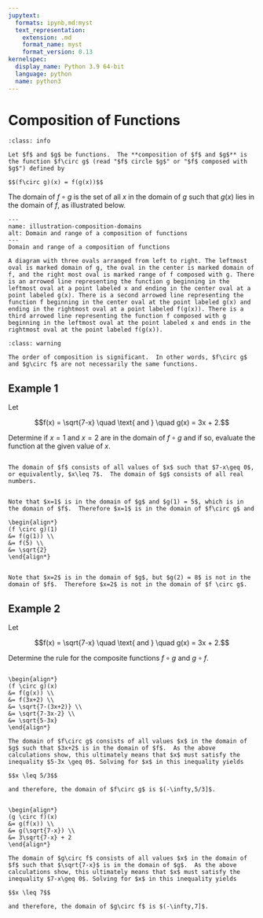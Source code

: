 ```yaml
---
jupytext:
  formats: ipynb,md:myst
  text_representation:
    extension: .md
    format_name: myst
    format_version: 0.13
kernelspec:
  display_name: Python 3.9 64-bit
  language: python
  name: python3
---
```

# Composition of Functions

```{admonition} Definition
:class: info

Let $f$ and $g$ be functions.  The **composition of $f$ and $g$** is the function $f\circ g$ (read "$f$ circle $g$" or "$f$ composed with $g$") defined by

$$(f\circ g)(x) = f(g(x))$$
```

The domain of $f\circ g$ is the set of all $x$ in the domain of $g$ such that $g(x)$ lies in the domain of $f$, as illustrated below.


```{figure} ../images/pic_functions_domaincomposition.png
---
name: illustration-composition-domains
alt: Domain and range of a composition of functions
---
Domain and range of a composition of functions
```
```{dropdown} Long Text Description
A diagram with three ovals arranged from left to right. The leftmost oval is marked domain of g, the oval in the center is marked domain of f, and the right most oval is marked range of f composed with g. There is an arrowed line representing the function g beginning in the leftmost oval at a point labeled x and ending in the center oval at a point labeled g(x). There is a second arrowed line representing the function f beginning in the center oval at the point labeled g(x) and ending in the rightmost oval at a point labeled f(g(x)). There is a third arrowed line representing the function f composed with g beginning in the leftmost oval at the point labeled x and ends in the rightmost oval at the point labeled f(g(x)).
```

```{admonition} Important
:class: warning

The order of composition is significant.  In other words, $f\circ g$ and $g\circ f$ are not necessarily the same functions.
```


## Example 1

Let 

$$f(x) = \sqrt{7-x} \quad \text{ and } \quad g(x) = 3x + 2.$$  

Determine if $x=1$ and $x=2$ are in the domain of  $f\circ g$ and if so, evaluate the function at the given value of $x$.



```{dropdown} **Step 1:** &nbsp; Determine the domain of &nbsp; $f$ &nbsp; and &nbsp; $g$.

The domain of $f$ consists of all values of $x$ such that $7-x\geq 0$, or equivalently, $x\leq 7$.  The domain of $g$ consists of all real numbers.
```


```{dropdown} **Step 2:** &nbsp; Determine if &nbsp; $x=1$ &nbsp; is in the domain of &nbsp; $f \circ g$.

Note that $x=1$ is in the domain of $g$ and $g(1) = 5$, which is in the domain of $f$.  Therefore $x=1$ is in the domain of $f\circ g$ and 

\begin{align*}
(f \circ g)(1) 
&= f(g(1)) \\
&= f(5) \\
&= \sqrt{2}
\end{align*}
```


```{dropdown} **Step 3:** &nbsp; Determine if &nbsp; $x=2$ &nbsp; is in the domain of &nbsp; $f \circ g$.

Note that $x=2$ is in the domain of $g$, but $g(2) = 8$ is not in the domain of $f$.  Therefore $x=2$ is not in the domain of $f \circ g$.
```


## Example 2

Let 

$$f(x) = \sqrt{7-x} \quad \text{ and } \quad g(x) = 3x + 2.$$  

Determine the rule for the composite functions $f \circ g$ and $g \circ f$. 


```{dropdown} **Step 1:** &nbsp; Determine the rule for the composite function &nbsp; $f \circ g$. 

\begin{align*}
(f \circ g)(x)
&= f(g(x)) \\
&= f(3x+2) \\
&= \sqrt{7-(3x+2)} \\
&= \sqrt{7-3x-2} \\
&= \sqrt{5-3x}
\end{align*}

The domain of $f\circ g$ consists of all values $x$ in the domain of $g$ such that $3x+2$ is in the domain of $f$.  As the above calculations show, this ultimately means that $x$ must satisfy the inequality $5-3x \geq 0$. Solving for $x$ in this inequality yields

$$x \leq 5/3$$

and therefore, the domain of $f\circ g$ is $(-\infty,5/3]$.
```

```{dropdown} **Step 1:** &nbsp; Determine the rule for the composite function &nbsp; $g \circ f$.  

\begin{align*}
(g \circ f)(x)
&= g(f(x)) \\
&= g(\sqrt{7-x}) \\
&= 3\sqrt{7-x} + 2
\end{align*}

The domain of $g\circ f$ consists of all values $x$ in the domain of $f$ such that $\sqrt{7-x}$ is in the domain of $g$.  As the above calculations show, this ultimately means that $x$ must satisfy the inequality $7-x\geq 0$. Solving for $x$ in this inequality yields

$$x \leq 7$$

and therefore, the domain of $g\circ f$ is $(-\infty,7]$.
```